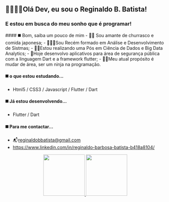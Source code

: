 ## 🖖🏻🧑‍💻Olá Dev, eu sou o Reginaldo B. Batista!
### E estou em busca do meu sonho que é programar!
<div>
#### ◼️ Bom, saiba um pouco de mim
 - 🥩🍣 Sou amante de churrasco e comida japonesa;
 - 👨🏻‍💻Sou Recém formado em Análise e Desenvolvimento de Sistmas;
 - 👨‍🎓Estou realizando uma Pós em Ciência de Dados e Big Data Analytics;
 - 💾Hoje desenvolvo aplicativos para área de segurança pública com a
 linguagem Dart e a framework flutter;
 - 🐱‍👤Meu atual propósito é mudar de área, ser um ninja na programação.

#### ◼️ o que estou estudando...
 - Html5 / CSS3 / Javascript / Flutter / Dart

#### ◼️ Já estou desenvolvendo...
- Flutter / Dart

#### ◼️ Para me contactar...
 - 📬reginaldobbatista@gmail.com
 - https://www.linkedin.com/in/reginaldo-barbosa-batista-b418a8104/
</div>
<div align="center">
  <a href="https://github.com/reginaldobbatista">
  <img height="130em" src="https://github-readme-stats.vercel.app/api?username=reginaldobbatista&show_icons=true&theme=dracula&include_all_commits=true&count_private=true"/>
  <img height="130em" src="https://github-readme-stats.vercel.app/api/top-langs/?username=reginaldobbatista&layout=compact&langs_count=7&theme=dracula"/>
</div>

